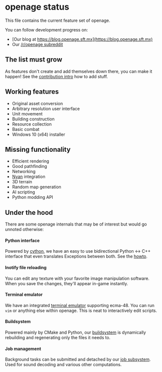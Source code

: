 openage status
==============

This file contains the current feature set of openage.

You can follow development progress on:
* [Our blog at https://blog.openage.sft.mx](https://blog.openage.sft.mx)
* Our [/r/openage subreddit](https://reddit.com/r/openage)


The list must grow
------------------

As features don't create and add themselves down there,
you can make it happen! See the [contribution intro](/doc/contributing.md) how to add stuff.


Working features
----------------

* Original asset conversion
* Arbitrary resolution user interface
* Unit movement
* Building construction
* Resource collection
* Basic combat
* Windows 10 (x64) installer


Missing functionality
---------------------

* Efficient rendering
* Good pathfinding
* Networking
* [Nyan](https://github.com/SFTtech/nyan) integration
* 3D terrain
* Random map generation
* AI scripting
* Python modding API


Under the hood
--------------

There are some openage internals that may be of interest
but would go unnoted otherwise:

#### Python interface

Powered by [cython](http://cython.org/), we have an easy to use bidirectional
Python <-> C++ interface that even translates Exceptions between both.
See the [howto](/doc/code/pyinterface.md).


#### Inotify file reloading

You can edit any texture with your favorite image manipulation software.
When you save the changes, they'll appear in-game instantly.


#### Terminal emulator

We have an integrated [terminal emulator](/libopenage/console) supporting ecma-48.
You can run `vim` or anything else within openage.
This is neat to interactively edit scripts.


#### Buildsystem

Powered mainly by CMake and Python, our [buildsystem](/buildsystem) is dynamically
rebuilding and regenerating only the files it needs to.


#### Job management

Background tasks can be submitted and detached by our [job subsystem](/libopenage/job).
Used for sound decoding and various other computations.
